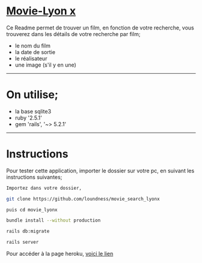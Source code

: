  # [Movie-Lyon x](https://movielyonx.herokuapp.com/)

Ce Readme permet de trouver un film, en fonction de votre recherche,
vous trouverez dans les détails de votre recherche par film;

* le nom du film
* la date de sortie
* le réalisateur
* une image (s'il y en une)

------------------------------
# On utilise;

* la base sqlite3
* ruby '2.5.1'
* gem 'rails', '~> 5.2.1'


------------------------------
# Instructions #

Pour tester cette application, importer le dossier sur votre pc, en suivant les instructions suivantes;

```sh
Importez dans votre dossier,

git clone https://github.com/loundness/movie_search_lyonx

puis cd movie_lyonx

bundle install --without production

rails db:migrate

rails server
```

Pour accéder à la page heroku, [voici le lien](https://movielyonx.herokuapp.com/)

